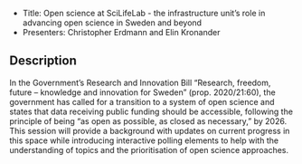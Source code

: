 
 * Title: Open science at SciLifeLab - the infrastructure unit’s role in advancing open science in Sweden and beyond
 * Presenters: Christopher Erdmann and Elin Kronander

## Description
 
In the Government’s Research and Innovation Bill “Research, freedom, future – knowledge and innovation for Sweden” (prop. 2020/21:60), the government has called for a transition to a system of open science and states that data receiving public funding should be accessible, following the principle of being “as open as possible, as closed as necessary,” by 2026.
This session will provide a background with updates on current progress in this space while introducing interactive polling elements to help with the understanding of topics and the prioritisation of open science approaches.

